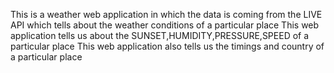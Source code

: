 This  is a weather web application in which the data is coming from the  LIVE API which tells about the weather conditions of a particular place 
This web application tells us about the SUNSET,HUMIDITY,PRESSURE,SPEED of a particular place
This web application also tells us the timings and country of a particular place  